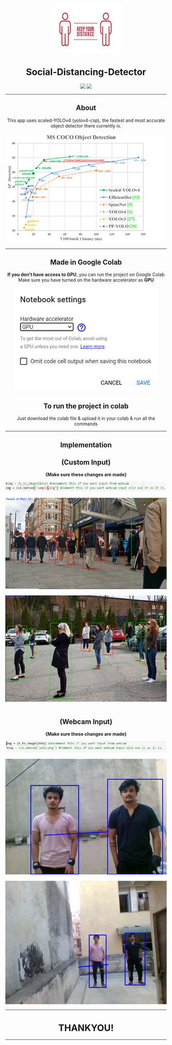<div align="center">
  <img src = "https://github.com/kshitijraghav/Social-Distancing-Detector/blob/main/Theme/physical-distancing.png">
  <h1>Social-Distancing-Detector</h1>
  <img src ="https://aleen42.github.io/badges/src/visual_studio_code.svg">
  <img src ="https://aleen42.github.io/badges/src/github.svg">
</div>
<div align="center">
<hr/>
<h2>About</h2>
<p>
This app uses scaled-YOLOv4 (yolov4-csp), the fastest and most accurate object detector there currently is.
  </p>
  <img src = "https://github.com/kshitijraghav/Social-Distancing-Detector/blob/main/Theme/Coco-Dataset-image.PNG">
  <hr/>
  <h2> Made in Google Colab </h2>
  <p>
    <b>If you don't have access to GPU</b>, you can run the project on Google Colab <br>
    Make sure you have turned on the hardware accelerator as <b>GPU</b>
  </p>
  <img src = "https://github.com/kshitijraghav/Social-Distancing-Detector/blob/main/Theme/GPU.PNG">
  </hr>
  <h2>To run the project in colab</h2>
  <p>
  Just download the colab file & upload it in your colab & run all the commands
  </p>
  <hr/>
  <h2>Implementation</h2>
  <h2>(Custom Input)</h2>
  <p><b>{Make sure these changes are made}</b></p>
  <img src = "https://github.com/kshitijraghav/Social-Distancing-Detector/blob/main/Theme/Custom.PNG">
  <br>
  <br>
  <img src = "https://github.com/kshitijraghav/Social-Distancing-Detector/blob/main/Theme/Test_yolo.PNG">
  <br><br>
  <img src = "https://github.com/kshitijraghav/Social-Distancing-Detector/blob/main/Theme/Covid_Test.PNG">
  <br><br>
  <h2>(Webcam Input)</h2>
  <p><b>{Make sure these changes are made}</b></p>
  <img src = "https://github.com/kshitijraghav/Social-Distancing-Detector/blob/main/Theme/Custom1.PNG">
  <br><br>
  <img src = "https://github.com/kshitijraghav/Social-Distancing-Detector/blob/main/Theme/Test1.PNG">
  <br><br>
  <img src = "https://github.com/kshitijraghav/Social-Distancing-Detector/blob/main/Theme/Test2.PNG">
  <hr/>
  <h1>THANKYOU!</h1>
  </div>
  



<hr/>
